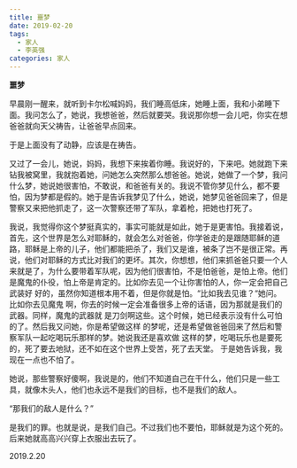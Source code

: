 ```yaml
---
title: 噩梦
date: 2019-02-20
tags:
  - 家人
  - 李英强
categories: 家人
---
```

**噩梦**

早晨刚一醒来，就听到卡尔松喊妈妈，我们睡高低床，她睡上面，我和小弟睡下面。我问怎么了，她说，我想爸爸，然后就要哭。我说那你想一会儿吧，你实在想爸爸就向天父祷告，让爸爸早点回来。

于是上面没有了动静，应该是在祷告。

又过了一会儿，她说，妈妈，我想下来挨着你睡。我说好的，下来吧。她就跑下来钻我被窝里，我就抱着她，问她怎么突然那么想爸爸。她说，她做了一个梦，我问什么梦，她说她很害怕，不敢说，和爸爸有关的。我说不管你梦见什么，都不要怕，因为梦都是假的。她于是告诉我梦见了什么，她说，她梦见爸爸回来了，但是警察又来把他抓走了，这一次警察还带了军队，拿着枪，把她也打死了。

我说，我觉得你这个梦挺真实的，事实可能就是如此，她于是更害怕。我接着说，首先，这个世界是怎么对耶稣的，就会怎么对爸爸，你学爸走的是跟随耶稣的道路，耶稣是上帝的儿子，他们都能把杀了，我们又是谁，被条了岂不是很正常。再说，他们对耶稣的方式比对我们的更坏。其次，你想想，他们来抓爸爸只要一个人来就是了，为什么要带着军队呢，因为他们很害怕，不是怕爸爸，是怕上帝。他们是魔鬼的仆役，怕上帝是肯定的。比如你去见一个让你害怕的人，你一定会把自己武装好
好的，虽然你知道根本用不着，但是你就是怕。“比如我去见谁？“她问。比如你去见魔鬼
啊，你去的时候一定会准备很多上帝的话语，因为那就是我们的武器。同样，魔鬼的武器就
是刀剑啊这些。这个时候，她已经表示没有什么可怕的了。然后我又问她，你是希望做这样
的梦呢，还是希望做爸爸回来了然后和警察军队一起吃喝玩乐那样的梦。她说我还是喜欢做
这样的梦，吃喝玩乐也是要死的，死了要去地狱，还不如在这个世界上受苦，死了去天堂。
于是她告诉我，我现在一点也不怕了。

她说，那些警察好傻啊，我说是的，他们不知道自己在干什么，他们只是一些工具，就像木头人，他们也永远不是我们的目标，也不是我们的敌人。

“那我们的敌人是什么？”

是我们的罪。也就是说，是我们自己。不过我们也不要怕，耶稣就是为这个死的。
后来她就高高兴兴穿上衣服出去玩了。

2019.2.20
​
